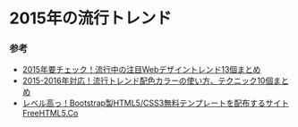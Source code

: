 # 2015年の流行トレンド

### 参考
- [2015年要チェック！流行中の注目Webデザイントレンド13個まとめ](http://photoshopvip.net/archives/80559)
- [2015-2016年対応！流行トレンド配色カラーの使い方、テクニック10個まとめ](http://photoshopvip.net/archives/81350)
- [レベル高っ！Bootstrap製HTML5/CSS3無料テンプレートを配布するサイト FreeHTML5.Co](http://photoshopvip.net/archives/84488)

